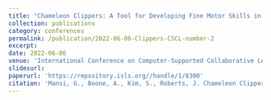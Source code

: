 ```yaml
---
title: "Chameleon Clippers: A Tool for Developing Fine Motor Skills in Remote Education Settings"
collection: publications
category: conferences
permalink: /publication/2022-06-06-Clippers-CSCL-number-2
excerpt: 
date: 2022-06-06
venue: 'International Conference on Computer-Supported Collaborative Learning'
slidesurl:
paperurl: 'https://repository.isls.org//handle/1/8300'
citation: 'Mansi, G., Boone, A., Kim, S., Roberts, J. Chameleon Clippers: A Tool for Developing Fine Motor Skills in Remote Education Settings. 2022 International Conference on Computer-Supported Collaborative Learning. Best Technical Paper.' 
---
```



